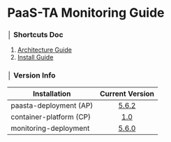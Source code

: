 # PaaS-TA Monitoring Guide


### │ Shortcuts Doc
1. [Architecture Guide](architecture/PAAS-TA_MONITORING_ARCHITECTURE.md)
2. [Install Guide](install/PAAS-TA_MONITORING_INSTALL_GUIDE.md)


### │ Version Info
| Installation            | Current Version                                                                                                                                                  |
| ----------------------- | :--------------------------------------------------------------------------------------------------------------------------------------------------------------: |
| paasta-deployment (AP)  | [5.6.2](https://github.com/PaaS-TA/paasta-deployment/releases/tag/v5.6.2)                                                                                        |
| container-platform (CP) | [1.0](https://github.com/PaaS-TA/paas-ta-container-platform/blob/master/install-guide/standalone/paas-ta-container-platform-standalone-deployment-guide-v1.0.md) |
| monitoring-deployment   | [5.6.0](https://github.com/PaaS-TA/monitoring-deployment/releases/tag/v5.6.0)                                                                                    |
